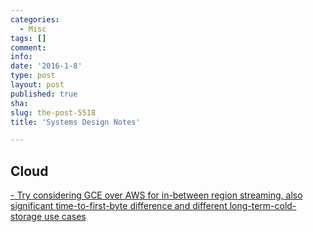 ```yaml
---
categories:
  - Misc
tags: []
comment: 
info: 
date: '2016-1-8'
type: post
layout: post
published: true
sha: 
slug: the-post-5518
title: 'Systems Design Notes'

---
```

## Cloud
[- Try considering GCE over AWS for in-between region streaming, also significant time-to-first-byte difference and different long-term-cold-storage use cases ](http://blog.zachbjornson.com/2015/12/29/cloud-storage-performance.html)

